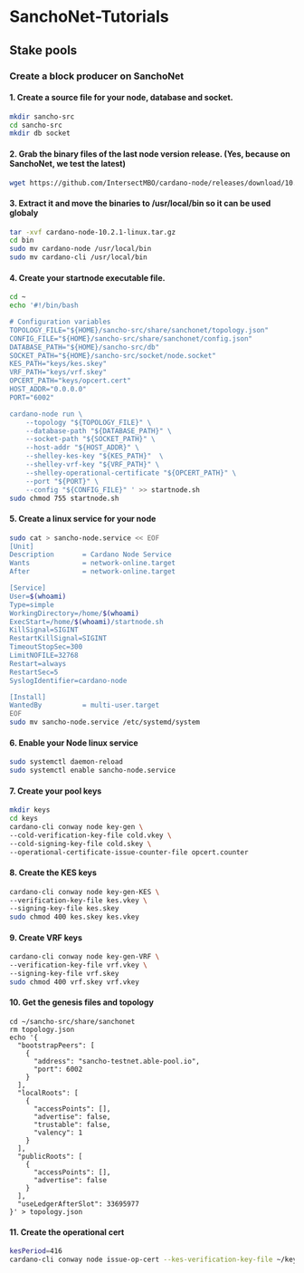 # SanchoNet-Tutorials

## Stake pools

### Create a block producer on SanchoNet

#### 1. Create a source file for your node, database and socket.
```bash
mkdir sancho-src
cd sancho-src
mkdir db socket
```

#### 2. Grab the binary files of the last node version release. (Yes, because on SanchoNet, we test the latest)
```bash
wget https://github.com/IntersectMBO/cardano-node/releases/download/10.2.1/cardano-node-10.2.1-linux.tar.gz
```

#### 3. Extract it and move the binaries to /usr/local/bin so it can be used globaly
```bash
tar -xvf cardano-node-10.2.1-linux.tar.gz
cd bin
sudo mv cardano-node /usr/local/bin
sudo mv cardano-cli /usr/local/bin
```

#### 4. Create your startnode executable file.
```bash
cd ~
echo '#!/bin/bash

# Configuration variables
TOPOLOGY_FILE="${HOME}/sancho-src/share/sanchonet/topology.json"
CONFIG_FILE="${HOME}/sancho-src/share/sanchonet/config.json"
DATABASE_PATH="${HOME}/sancho-src/db"
SOCKET_PATH="${HOME}/sancho-src/socket/node.socket"
KES_PATH="keys/kes.skey"
VRF_PATH="keys/vrf.skey"
OPCERT_PATH="keys/opcert.cert"
HOST_ADDR="0.0.0.0"
PORT="6002"

cardano-node run \
    --topology "${TOPOLOGY_FILE}" \
    --database-path "${DATABASE_PATH}" \
    --socket-path "${SOCKET_PATH}" \
    --host-addr "${HOST_ADDR}" \
    --shelley-kes-key "${KES_PATH}"  \
    --shelley-vrf-key "${VRF_PATH}" \
    --shelley-operational-certificate "${OPCERT_PATH}" \
    --port "${PORT}" \
    --config "${CONFIG_FILE}" ' >> startnode.sh
sudo chmod 755 startnode.sh
```

#### 5. Create a linux service for your node
```bash
sudo cat > sancho-node.service << EOF
[Unit]
Description       = Cardano Node Service
Wants             = network-online.target
After             = network-online.target

[Service]
User=$(whoami)
Type=simple
WorkingDirectory=/home/$(whoami)
ExecStart=/home/$(whoami)/startnode.sh
KillSignal=SIGINT
RestartKillSignal=SIGINT
TimeoutStopSec=300
LimitNOFILE=32768
Restart=always
RestartSec=5
SyslogIdentifier=cardano-node

[Install]
WantedBy          = multi-user.target
EOF
sudo mv sancho-node.service /etc/systemd/system
```
#### 6. Enable your Node linux service
```bash
sudo systemctl daemon-reload
sudo systemctl enable sancho-node.service
```

#### 7. Create your pool keys
```bash
mkdir keys
cd keys
cardano-cli conway node key-gen \
--cold-verification-key-file cold.vkey \
--cold-signing-key-file cold.skey \
--operational-certificate-issue-counter-file opcert.counter
```

#### 8. Create the KES keys
```bash
cardano-cli conway node key-gen-KES \
--verification-key-file kes.vkey \
--signing-key-file kes.skey
sudo chmod 400 kes.skey kes.vkey
```

#### 9. Create VRF keys
```bash
cardano-cli conway node key-gen-VRF \
--verification-key-file vrf.vkey \
--signing-key-file vrf.skey
sudo chmod 400 vrf.skey vrf.vkey
```

#### 10. Get the genesis files and topology
```
cd ~/sancho-src/share/sanchonet
rm topology.json
echo '{
  "bootstrapPeers": [
    {
      "address": "sancho-testnet.able-pool.io",
      "port": 6002
    }
  ],
  "localRoots": [
    {
      "accessPoints": [],
      "advertise": false,
      "trustable": false,
      "valency": 1
    }
  ],
  "publicRoots": [
    {
      "accessPoints": [],
      "advertise": false
    }
  ],
  "useLedgerAfterSlot": 33695977
}' > topology.json
```

#### 11. Create the operational cert
```bash
kesPeriod=416
cardano-cli conway node issue-op-cert --kes-verification-key-file ~/keys/kes.vkey --cold-signing-key-file ~/keys/cold.skey --operational-certificate-issue-counter-file ~/keys/opcert.counter --kes-period ${kesPeriod} --out-file ~/keys/opcert.cert
```
